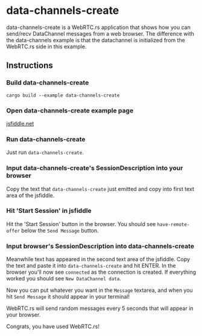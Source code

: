 # data-channels-create

data-channels-create is a WebRTC.rs application that shows how you can send/recv DataChannel messages from a web browser. The difference with the data-channels example is that the datachannel is initialized from the WebRTC.rs side in this example.

## Instructions

### Build data-channels-create

```shell
cargo build --example data-channels-create
```

### Open data-channels-create example page

[jsfiddle.net](https://jsfiddle.net/swgxrp94/20/)

### Run data-channels-create

Just run `data-channels-create`.

### Input data-channels-create's SessionDescription into your browser

Copy the text that `data-channels-create` just emitted and copy into first text area of the jsfiddle.

### Hit 'Start Session' in jsfiddle

Hit the 'Start Session' button in the browser. You should see `have-remote-offer` below the `Send Message` button.

### Input browser's SessionDescription into data-channels-create

Meanwhile text has appeared in the second text area of the jsfiddle. Copy the text and paste it into `data-channels-create` and hit ENTER.
In the browser you'll now see `connected` as the connection is created. If everything worked you should see `New DataChannel data`.

Now you can put whatever you want in the `Message` textarea, and when you hit `Send Message` it should appear in your terminal!

WebRTC.rs will send random messages every 5 seconds that will appear in your browser.

Congrats, you have used WebRTC.rs!